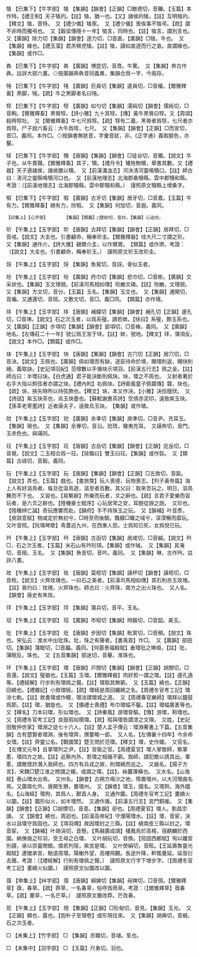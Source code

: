<!-- { "loadSidebar": true } -->
犆	【巳集下】【牛字部】	犆	【集韻】【韻會】【正韻】□敵德切，音螣。【玉篇】本作特。【禮王制】天子犆礿。【註】犆，猶一也。【又】諸侯礿犆。【註】互明犆礿。【釋文】犆，音特。　又【禮少儀】犆豕。　又【禮少儀】喪俟事不犆弔。【疏】謂不非時而獨弔也。　又【穀梁傳隱十一年】犆言，同時也。【註】犆言，謂別言也。　又【廣韻】除力切【集韻】【韻會】逐力切，□音直。【廣韻】□犆，牛也。　又【集韻】緣也。【禮玉藻】君羔幦虎犆。【註】犆，讀如直道而行之直。直謂緣也。【集韻】或作□。

犇	【巳集下】【牛字部】	犇	【廣韻】博昆切，音賁。牛驚。　又【集韻】奔古作犇。註詳大部六畫。◎按廣韻奔犇音同義異，集韻合爲一字，今兩存。

犈	【巳集下】【牛字部】	犈	【廣韻】巨員切【集韻】逵員切，□音權。【爾雅釋畜】黑脚，犈。【疏】牛之黑脚者名曰犈。

犉	【巳集下】【牛字部】	犉	【廣韻】如勻切【集韻】濡純切【韻會】儒純切，□音眴。【爾雅釋畜】黑脣犉。【詩小雅】九十其犉。【傳】黃牛黑脣曰犉。又【周頌】殺時犉牡。　又【爾雅釋畜】牛七尺爲犉。【疏】犉有二義，黑脣者爲犉，七尺者亦爲犉。尸子說六畜云：大牛爲犉，七尺。　又【集韻】【韻會】【正韻】□而宣切，音□。義同。本作□。◎按韻書無肰音，字彙音肰，非。《正字通》義取醇色，亦鑿。

犊	【巳集下】【牛字部】	犢	【唐韻】【集韻】【韻會】□徒谷切，音獨。【說文】牛子也。从牛賣聲。【爾雅釋畜】其子，犢。【禮月令】犧牲駒犢，舉書其數。又【禮器】天子適諸侯，諸侯膳以犢。　又【前漢溝洫志】河決淸河靈鳴犢口。【註】師古曰：淸河之靈縣鳴犢河口也。　又【前漢地理志】北海郡桑犢縣。雲中郡犢和縣。考證：〔【前漢地理志】北海郡犢縣。雲中郡犢和縣。〕　謹照原文犢縣上增桑字。 

犌	【巳集下】【牛字部】	犌	【廣韻】古牙切【集韻】居牙切，□音嘉。【玉篇】牛有力。【爾雅釋畜】絕有力，欣犌。　又【集韻】何加切，音遐。義同。

	【卯集上】【心字部】		【集韻】【類篇】□楚絞切，音炒。【集韻】心迫也。

玠	【午集上】【玉字部】	玠	【唐韻】古拜切【集韻】【韻會】【正韻】居拜切，□音戒。【說文】大圭也。引書顧命，稱奉玠圭。【爾雅釋器】珪大尺二寸謂之玠。　又【集韻】通作介。【詩大雅】錫爾介圭，以作爾寶。　【類篇】或作琾。考證：〔【說文】大圭也。引書顧命，稱奉玠玉。〕　謹照原文玠玉改玠圭。 

玡	【午集上】【玉字部】	玡	【集韻】魚駕切，音訝。骨似玉者。

玢	【午集上】【玉字部】	玢	【廣韻】府巾切【集韻】悲巾切，□音彬。【廣韻】文采狀也。【集韻】玉文理貌。【前漢司馬相如傳】玢豳文磷。【註】玢豳，文理貌。　又【集韻】方文切，音分。【玉篇】玉名。【集韻】玉文也。　又【集韻】逋閑切，音斒。又逋還切，音班。又敷文切，音□。義□同。　【類篇】亦作璸。

玤	【午集上】【玉字部】	玤	【唐韻】補蠓切【集韻】【韻會】補孔切【正韻】邊孔切，□音琫。【說文】石之次玉者，以爲系璧。讀若蚌。【徐曰】系璧，飾玉系也。　又【廣韻】【正韻】步項切【集韻】【韻會】部項切，□音棒。義同。　又【廣韻】地名。【左傳莊二十一年】虢公爲王宮于玤。【註】蚌，虢地。【釋文】玤，蒲項反。　【說文】本作□。【類篇】或作□。

玦	【午集上】【玉字部】	玦	【唐韻】【集韻】【韻會】古穴切【正韻】居穴切，□音決。【說文】玉佩也。【廣韻】佩如環而有缺，逐臣待命於境，賜環則返，賜玦則絕。義取訣。【史記項羽紀】范增數以手循玦示項羽。【前漢五行志】佩之金。【註】師古曰：半環曰玦。【白虎通】君子能決斷則佩玦。玦，環之不周也。　又射者著於右手大指以鉤弦者亦謂之玦。【禮內則】右佩玦。【詩衞風童子佩韘傳】韘，玦也。【疏】玦，挾矢時所以持弦飾也。【釋文】玦，本又作決。【小雅】決拾旣佽。　又【詩話】紫玉玦茶也，烏玉玦墨也。【蘇軾謝惠茶詩】空煩赤泥印，遠致紫玉玦。【孫莘老寄墨詩】近者唐夫子，遠致烏玉玦。　【集韻】或作璚。

玧	【午集上】【玉字部】	玧	【廣韻】余準切【集韻】庾準切，□音尹。充耳玉。【集韻】瑱也。　又【集韻】余專切，音沿。玧珸，蠻夷充耳。　又謨奔切，音門。玉赤色也。與璊同。

玨	【午集上】【玉字部】	玨	【唐韻】古岳切【集韻】【韻會】【正韻】訖岳切，□音覺。【說文】二玉相合爲一玨。【徐鍇曰】雙玉曰玨。【集韻】或作瑴。　又【類篇】古祿切，音穀。義同。

玩	【午集上】【玉字部】	玩	【唐韻】【集韻】【韻會】【正韻】□五換切，音翫。【說文】弄也。【玉篇】戲也。【書旅獒】玩人喪德，玩物喪志。【列子黃帝篇】海上人有好漚鳥者，每旦從漚鳥遊，漚至者百數。其父曰：取來吾玩之。明日，漚鳥舞而不下也。　又習也。【易繫辭】所樂而玩者，爻之辭也。【疏】言君子愛樂而習玩者，是六爻之辭也。【陸機豪士賦序】心玩居常之安，耳飽從諛之說。　又珍也。【陸機辨亡論】奇玩應響而赴。【韻府】手不持珠玉之玩。　又【韻補】叶音彥。【庾敳意賦】物咸定於無初兮，□時至而後驗。飄颻□曠之域兮，深漠暢而靡玩。　又叶音院。【阮瑀琴歌】靑蓋巡九州，在西東人怨。士爲知已死，女爲悅已玩。

玪	【午集上】【玉字部】	玪	【唐韻】古函切【集韻】居咸切，□音緘。【說文】玪□，石之次玉者。【玉篇】米石山有玪珩琪。【集韻】或作瑊。　又【集韻】其淹切，音箝。玉名。　又【集韻】魚音切，音吟。義同。　又【集韻】琳，古作玪。註詳八畫。

玫	【午集上】【玉字部】	玫	【唐韻】莫桮切【集韻】謨杯切【韻會】謨桮切，□音枚。【說文】火齊玫瑰也。一曰石之美者。【前漢司馬相如傳】其石則赤玉玫瑰。【註】晉灼曰：玫瑰，火齊珠也。師古曰：火齊珠，南方之出火珠也。　又人名。【韻會】唐史有朱玫。

玶	【午集上】【玉字部】	玶	【集韻】蒲兵切，音平。玉名。

玿	【午集上】【玉字部】	玿	【廣韻】市昭切【集韻】時饒切，□音韶。美玉。

玭	【午集上】【玉字部】	玭	【唐韻】步因切【集韻】毗賔切，□音頻。【說文】珠也。宋弘云：淮水中出玭珠。玭，珠之有聲者。【書禹貢】作□。　又【廣韻】部田切。【集韻】蒲眠切，□音蹁。義同。【何晏景福殿賦】垂環玭之琳琅。【註】玭，蒲眠反。珠也。　又【五音集韻】部迷切，音鼙。淮珠也。

环	【午集上】【玉字部】	環	【唐韻】戸關切【集韻】【韻會】【正韻】胡關切，□音還。【說文】璧屬也。【玉篇】玉環。【爾雅釋器】肉好若一謂之環。【註】邊孔適等。【禮經解】行步則有環佩之聲。【註】環取其無窮。　又【玉篇】繞也。【正韻】回繞也。【禮雜記】小斂環絰。【疏】環絰是周回纏繞之名。【周禮冬官考工記】環涂七軌。【註】故書環或作轘，環涂謂環城之道。　又【周禮春官樂師】環拜以鐘鼓爲節。【註】環，猶旋也。　又【儀禮士喪禮】布巾環幅不鑿。【註】環幅廣袤等也。　又【釋名】刀本曰環，形似環也。　又【詩秦風】游環脅驅。【傳】游環，靷環也。　又【周禮冬官考工記】良鼓瑕如積環。【疏】瑕與環皆謂漆之文理。　又姓。【史記田敬仲世家】環淵之徒七十六人。【註】楚人孟子傳云：環淵著書上下篇。【五音集韻】古有楚賢者環淵，後有環齊，撰要略一部。　又人名。【左傳襄十四年】今余命女環。【註】齊靈公名。【戰國策】楚王問於范環。【釋文】環，史作蠉。　又官名。【左傳文元年】且掌環列之尹。【註】宮衞之官。【周禮夏官】環人掌致師，察軍慝，環四方之故。【註】巡察內外，若環之相循不窮。致師，謂犯敵以誘其出。軍慝，謂敵懷詐潛入我師也。四方有兵戎之故，則環繞而巡之。　又器名。【揚子方言】，宋魏□楚江淮之閒謂之繯。或謂之環。【註】，絲蠶簿橫也。　又水名。【山海經】泰山環水出焉。　又州名。【韻會】古朔方鳴沙之地，隋置環州，以大河環曲名焉。又廣南化外，唐開生獠，置環州。　又【韻會】環玉，國名。又環狗，海外國名。【山海經】環狗，其爲人，獸首人身。　又通作圜。【周禮冬官考工記】畫繢火以圜。【註】圜形似火，如半環然。　又通作瑗。【前漢五行志】宮門銅瑗。　又【集韻】【韻會】【正韻】□胡慣切，音患。【集韻】卻也。【周禮夏官】環人。劉昌宗讀。　又【韻會】繞也，周迴也。【前漢高帝紀】守濮陽環水。【註】環，音宦，決水以自環守爲固也。又【項羽傳】故因環封之三縣。【註】繞南皮三縣以封之。環音宦。　又【韻補】叶胡涓切，音懸。【馬融廣成頌】棲鳳鳥於高梧，宿麒麟於西園。納僬僥之珍羽，受王母之白環。　又叶胡玩切，音換。【班固西都賦】徇以離宮別寢，承以崇臺閒館。煥若列宿，紫宮是環。　又叶熒絹切，音眩。【王延壽魯靈光殿賦】連閣承宮，馳道周環。陽榭外望，高樓飛觀。長途升降，軒檻曼延。延音衍去聲。考證：〔【禮經解】行則有環佩之聲。〕　謹照原文行字下增步字。〔【周禮冬官考工記】畫繢火似圜。〕　謹照原文似圜改以圜。 

葞	【申集上】【艸字部】	葞	【唐韻】綿婢切【集韻】母婢切，□音弭。【爾雅釋草】葞，春草。【疏】莽草，一名春草，俗呼爲菵草。考證：〔【爾雅釋草】葞春草。【疏】蘭草，一名芒草。〕　謹照原文蘭改莽。芒改春。 

现	【午集上】【玉字部】	現	【集韻】【正韻】□形甸切，音見。【集韻】玉光。　又【正韻】顯也，露也。【抱朴子至理卷】或形現往來。　又【集韻】胡典切，音蜆。石之次玉者。

□	【未集上】【竹字部】	□	【集韻】丞職切，音埴。笙也。

□	【未集中】【羽字部】	□	【玉篇】尺勇切。羽也。

